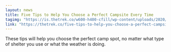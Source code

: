 ```yaml
---
layout: news
title: Five Tips to Help You Choose a Perfect Campsite Every Time
tagimg: "https://is.thetrek.co/w600-h400-cfill/wp-content/uploads/2020/10/24090343/Perfect-Campsite-featured-image-scaled.png"
link: "https://thetrek.co/five-tips-to-help-you-choose-a-perfect-campsite-every-time/" 
---
```


These tips will help you choose the perfect camp spot, no matter what type of shelter you use or what the weather is doing.
